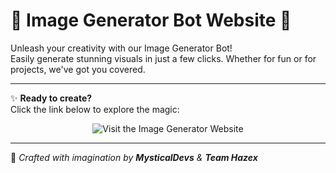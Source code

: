 # 🎨 **Image Generator Bot Website** 🎨

Unleash your creativity with our Image Generator Bot!  
Easily generate stunning visuals in just a few clicks. Whether for fun or for projects, we've got you covered.

---

✨ **Ready to create?**  
Click the link below to explore the magic:

<div align="center">
    <a href="https://MysticalDevs.github.io/Image-Gen" style="text-decoration: none;">
        <img src="https://img.shields.io/badge/Visit%20the%20Image%20Generator%20Bot-%23FF69B4?style=for-the-badge&logoColor=white" alt="Visit the Image Generator Website"/>
    </a>
</div>

---

🎨 _Crafted with imagination by **MysticalDevs** & **Team Hazex**_

